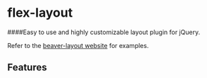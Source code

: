 # flex-layout
####Easy to use and highly customizable layout plugin for jQuery.

Refer to the [beaver-layout website]() for examples.

Features
--------
